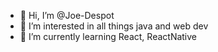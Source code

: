 - 👋 Hi, I’m @Joe-Despot
- 👀 I’m interested in all things java and web dev
- 🌱 I’m currently learning React, ReactNative
